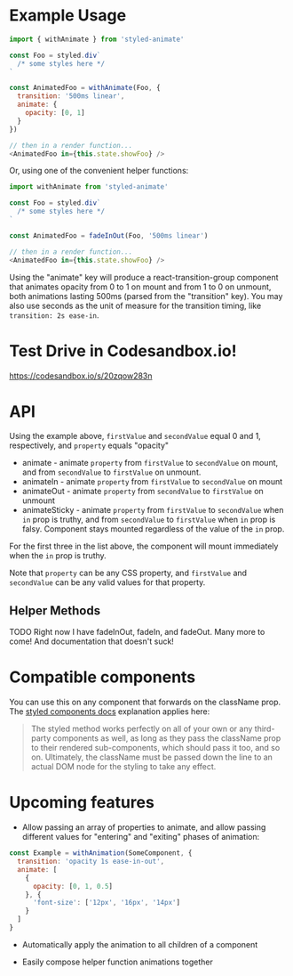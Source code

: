 # Example Usage

```javascript
import { withAnimate } from 'styled-animate'

const Foo = styled.div`
  /* some styles here */
`

const AnimatedFoo = withAnimate(Foo, {
  transition: '500ms linear',
  animate: {
    opacity: [0, 1]
  }
})

// then in a render function...
<AnimatedFoo in={this.state.showFoo} />
```

Or, using one of the convenient helper functions:

```javascript
import withAnimate from 'styled-animate'

const Foo = styled.div`
  /* some styles here */
`

const AnimatedFoo = fadeInOut(Foo, '500ms linear')

// then in a render function...
<AnimatedFoo in={this.state.showFoo} />
```

Using the "animate" key will produce a react-transition-group <Transition> component that animates opacity from 0 to 1 on mount and from 1 to 0 on unmount, both animations lasting 500ms (parsed from the "transition" key). You may also use seconds as the unit of measure for the transition timing, like `transition: 2s ease-in`.

# Test Drive in Codesandbox.io!

https://codesandbox.io/s/20zqow283n

# API

Using the example above, `firstValue` and `secondValue` equal 0 and 1, respectively, and `property` equals "opacity"

* animate - animate `property` from `firstValue` to `secondValue` on mount, and from `secondValue` to `firstValue` on unmount.
* animateIn - animate `property` from `firstValue` to `secondValue` on mount
* animateOut - animate `property` from `secondValue` to `firstValue` on unmount
* animateSticky - animate `property` from `firstValue` to `secondValue` when `in` prop is truthy, and from `secondValue` to `firstValue` when `in` prop is falsy. Component stays mounted regardless of the value of the `in` prop.

For the first three in the list above, the component will mount immediately when the `in` prop is truthy.

Note that `property` can be any CSS property, and `firstValue` and `secondValue` can be any valid values for that property.

## Helper Methods

TODO
Right now I have fadeInOut, fadeIn, and fadeOut. Many more to come! And documentation that doesn't suck!

# Compatible components

You can use this on any component that forwards on the className prop. The [styled components docs](https://www.styled-components.com/docs/basics#styling-any-component) explanation applies here:

> The styled method works perfectly on all of your own or any third-party components as well, as long as they pass the className prop to their rendered sub-components, which should pass it too, and so on. Ultimately, the className must be passed down the line to an actual DOM node for the styling to take any effect.

# Upcoming features

* Allow passing an array of properties to animate, and allow passing different values for "entering" and "exiting" phases of animation:

```javascript
const Example = withAnimation(SomeComponent, {
  transition: 'opacity 1s ease-in-out',
  animate: [
    {
      opacity: [0, 1, 0.5]
    }, {
      'font-size': ['12px', '16px', '14px']
    }
  ]
}
```

* Automatically apply the animation to all children of a component

* Easily compose helper function animations together
